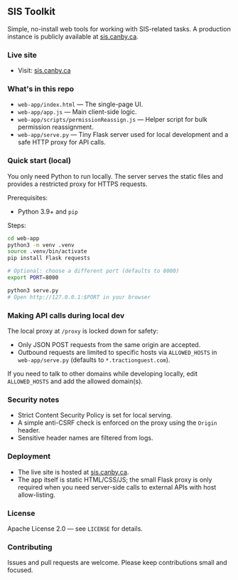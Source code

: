 ## SIS Toolkit

Simple, no-install web tools for working with SIS-related tasks. A production instance is publicly available at [sis.canby.ca](https://sis.canby.ca).

### Live site

- Visit: [sis.canby.ca](https://sis.canby.ca)

### What's in this repo

- `web-app/index.html` — The single-page UI.
- `web-app/app.js` — Main client-side logic.
- `web-app/scripts/permissionReassign.js` — Helper script for bulk permission reassignment.
- `web-app/serve.py` — Tiny Flask server used for local development and a safe HTTP proxy for API calls.

### Quick start (local)

You only need Python to run locally. The server serves the static files and provides a restricted proxy for HTTPS requests.

Prerequisites:

- Python 3.9+ and `pip`

Steps:

```bash
cd web-app
python3 -m venv .venv
source .venv/bin/activate
pip install Flask requests

# Optional: choose a different port (defaults to 8000)
export PORT=8000

python3 serve.py
# Open http://127.0.0.1:$PORT in your browser
```

### Making API calls during local dev

The local proxy at `/proxy` is locked down for safety:

- Only JSON POST requests from the same origin are accepted.
- Outbound requests are limited to specific hosts via `ALLOWED_HOSTS` in `web-app/serve.py` (defaults to `*.tractionguest.com`).

If you need to talk to other domains while developing locally, edit `ALLOWED_HOSTS` and add the allowed domain(s).

### Security notes

- Strict Content Security Policy is set for local serving.
- A simple anti-CSRF check is enforced on the proxy using the `Origin` header.
- Sensitive header names are filtered from logs.

### Deployment

- The live site is hosted at [sis.canby.ca](https://sis.canby.ca).
- The app itself is static HTML/CSS/JS; the small Flask proxy is only required when you need server-side calls to external APIs with host allow-listing.

### License

Apache License 2.0 — see `LICENSE` for details.

### Contributing

Issues and pull requests are welcome. Please keep contributions small and focused.


